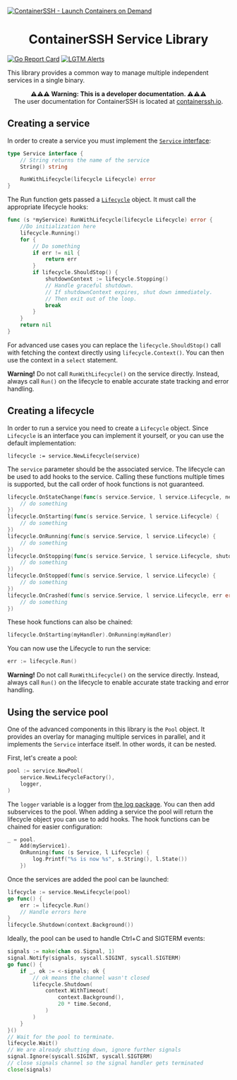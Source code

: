 [![ContainerSSH - Launch Containers on Demand](https://containerssh.github.io/images/logo-for-embedding.svg)](https://containerssh.github.io/)

<!--suppress HtmlDeprecatedAttribute -->
<h1 align="center">ContainerSSH Service Library</h1>

[![Go Report Card](https://goreportcard.com/badge/github.com/containerssh/service?style=for-the-badge)](https://goreportcard.com/report/github.com/containerssh/service)
[![LGTM Alerts](https://img.shields.io/lgtm/alerts/github/ContainerSSH/service?style=for-the-badge)](https://lgtm.com/projects/g/ContainerSSH/service/)

This library provides a common way to manage multiple independent services in a single binary.

<p align="center"><strong>⚠⚠⚠ Warning: This is a developer documentation. ⚠⚠⚠</strong><br />The user documentation for ContainerSSH is located at <a href="https://containerssh.io">containerssh.io</a>.</p>

## Creating a service

In order to create a service you must implement the [`Service` interface](service.go):

```go
type Service interface {
	// String returns the name of the service
	String() string

	RunWithLifecycle(lifecycle Lifecycle) error
}
```

The Run function gets passed a [`Lifecycle`](lifecycle.go) object. It must call the appropriate lifecycle hooks:

```go
func (s *myService) RunWithLifecycle(lifecycle Lifecycle) error {
    //Do initialization here
    lifecycle.Running()
    for {
        // Do something
        if err != nil {
            return err
        }
        if lifecycle.ShouldStop() {
            shutdownContext := lifecycle.Stopping()
            // Handle graceful shutdown.
            // If shutdownContext expires, shut down immediately.
            // Then exit out of the loop.
            break
        }
    }
    return nil
}
```

For advanced use cases you can replace the `lifecycle.ShouldStop()` call with fetching the context directly using `lifecycle.Context()`. You can then use the context in a `select` statement.

**Warning!** Do not call `RunWithLifecycle()` on the service directly. Instead, always call `Run()` on the lifecycle to enable accurate state tracking and error handling. 

## Creating a lifecycle

In order to run a service you need to create a `Lifecycle` object. Since `Lifecycle` is an interface you can implement it yourself, or you can use the default implementation:

```
lifecycle := service.NewLifecycle(service)
```

The `service` parameter should be the associated service. The lifecycle can be used to add hooks to the service. Calling these functions multiple times is supported, but the call order of hook functions is not guaranteed.

```go
lifecycle.OnStateChange(func(s service.Service, l service.Lifecycle, newState service.State) {
    // do something
})
lifecycle.OnStarting(func(s service.Service, l service.Lifecycle) {
    // do something
})
lifecycle.OnRunning(func(s service.Service, l service.Lifecycle) {
    // do something
})
lifecycle.OnStopping(func(s service.Service, l service.Lifecycle, shutdownContext context.Context) {
    // do something
})
lifecycle.OnStopped(func(s service.Service, l service.Lifecycle) {
    // do something
})
lifecycle.OnCrashed(func(s service.Service, l service.Lifecycle, err error) {
    // do something
})
```

These hook functions can also be chained:

```go
lifecycle.OnStarting(myHandler).OnRunning(myHandler)
```

You can now use the Lifecycle to run the service:

```go
err := lifecycle.Run()
```

**Warning!** Do not call `RunWithLifecycle()` on the service directly. Instead, always call `Run()` on the lifecycle to enable accurate state tracking and error handling.

## Using the service pool

One of the advanced components in this library is the `Pool` object. It provides an overlay for managing multiple services in parallel, and it implements the `Service` interface itself. In other words, it can be nested.

First, let's create a pool: 

```go
pool := service.NewPool(
    service.NewLifecycleFactory(),
    logger,
)
```

The `logger` variable is a logger from [the log package](https://github.com/containerssh/log). You can then add subservices to the pool. When adding a service the pool will return the lifecycle object you can use to add hooks. The hook functions can be chained for easier configuration:

```go
_ = pool.
    Add(myService1).
    OnRunning(func (s Service, l Lifecycle) {
        log.Printf("%s is now %s", s.String(), l.State())
    })
```

Once the services are added the pool can be launched:

```go
lifecycle := service.NewLifecycle(pool)
go func() {
    err := lifecycle.Run()
    // Handle errors here
}
lifecycle.Shutdown(context.Background())
```

Ideally, the pool can be used to handle Ctrl+C and SIGTERM events:

```go
signals := make(chan os.Signal, 1)
signal.Notify(signals, syscall.SIGINT, syscall.SIGTERM)
go func() {
    if _, ok := <-signals; ok {
        // ok means the channel wasn't closed
        lifecycle.Shutdown(
            context.WithTimeout(
                context.Background(),
                20 * time.Second,
            )
        )
    }
}()
// Wait for the pool to terminate.
lifecycle.Wait()
// We are already shutting down, ignore further signals
signal.Ignore(syscall.SIGINT, syscall.SIGTERM)
// close signals channel so the signal handler gets terminated
close(signals)
```
